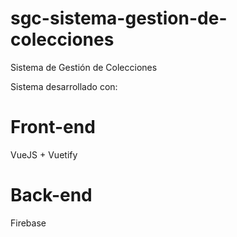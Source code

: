 # sgc-sistema-gestion-de-colecciones
Sistema de Gestión de Colecciones

Sistema desarrollado con:

# Front-end
VueJS + Vuetify

# Back-end
Firebase
